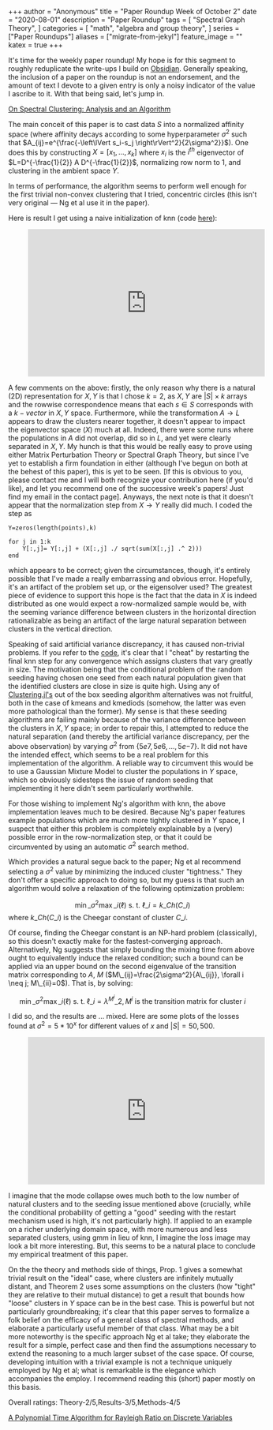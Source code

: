 +++
author = "Anonymous"
title = "Paper Roundup Week of October 2"
date = "2020-08-01"
description = "Paper Roundup"
tags = [
    "Spectral Graph Theory",
]
categories = [
    "math",
    "algebra and group theory",
]
series = ["Paper Roundups"]
aliases = ["migrate-from-jekyl"]
feature_image = ""
katex = true
+++


It's time for the weekly paper roundup! My hope is for this segment to roughly reduplicate the write-ups I build on [Obsidian](https://obsidian.md/). Generally speaking, the inclusion of a paper on the roundup is not an endorsement, and the amount of text I devote to a given entry is only a noisy indicator of the value I ascribe to it. With that being said, let's jump in.

[On Spectral Clustering: Analysis and an Algorithm](https://papers.nips.cc/paper/2092-on-spectral-clustering-analysis-and-an-algorithm.pdf)

The main conceit of this paper is to cast data $S$ into a normalized affinity space (where affinity decays according to some hyperparameter $\sigma^2$ such that $A_{ij}=e^{\frac{-\left\lVert s_i-s_j \right\rVert^2}{2\sigma^2}}$). One does this by constructing $X=[x_1,...,x_k]$ where $x_i$ is the $i^{th}$ eigenvector of $L=D^{-\frac{1}{2}} A D^{-\frac{1}{2}}$, normalizing row norm to 1, and clustering in the ambient space $Y$.

In terms of performance, the algorithm seems to perform well enough for the first trivial non-convex clustering that I tried, concentric circles (this isn't very original — Ng et al use it in the paper).

Here is result I get using a naive initialization of knn (code [here](https://github.com/JoshuaPurtell/code_vignettes/blob/master/10_2_2020/spectral_clustering.jl)):

<figure class="video_container">
<iframe src="https://docs.google.com/presentation/d/e/2PACX-1vQbBri54KfQ5bEeekq-CJY40nMQOzs9QInC46tdUADzlDa10rgfQD-sw39OKBxRzNBfCblA6YQpvNDT/embed?start=false&loop=false&delayms=5000" frameborder="0" width="480" height="299" allowfullscreen="true" mozallowfullscreen="true" webkitallowfullscreen="true"></iframe>
</figure>

A few comments on the above: firstly, the only reason why there is a natural (2D) representation for $X,Y$ is that I chose $k=2$, as $X,Y$ are $|S| \times k$ arrays and the rowwise correspondence means that each $s \in S$ corresponds with a $k-vector$ in $X,Y$ space. Furthermore, while the transformation $A \to L$ appears to draw the clusters nearer together, it doesn't appear to impact the eigenvector space ($X$) much at all. Indeed, there were some runs where the populations in $A$ did not overlap, did so in $L$, and yet were clearly separated in $X,Y$. My hunch is that this would be really easy to prove using either Matrix Perturbation Theory or Spectral Graph Theory, but since I've yet to establish a firm foundation in either (although I've begun on both at the behest of this paper), this is yet to be seen. [If this is obvious to you, please contact me and I will both recognize your contribution here (if you'd like), and let you recommend one of the successive week's papers! Just find my email in the contact page]. Anyways, the next note is that it doesn't appear that the normalization step from $X \to Y$ really did much. I coded the step as 

```
Y=zeros(length(points),k)

for j in 1:k
    Y[:,j]= Y[:,j] + (X[:,j] ./ sqrt(sum(X[:,j] .^ 2)))
end
```


which appears to be correct; given the circumstances, though, it's entirely possible that I've made a really embarrassing and obvious error. Hopefully, it's an artifact of the problem set up, or the eigensolver used? The greatest piece of evidence to support this hope is the fact that the data in $X$ is indeed distributed as one would expect a row-normalized sample would be, with the seeming variance difference between clusters in the horizontal direction rationalizable as being an artifact of the large natural separation between clusters in the vertical direction.

Speaking of said artificial variance discrepancy, it has caused non-trivial problems. If you refer to the [code](https://github.com/JoshuaPurtell/code_vignettes/blob/master/10_2_2020/spectral_clustering.jl), it's clear that I "cheat" by restarting the final knn step for any convergence which assigns clusters that vary greatly in size. The motivation being that the conditional problem of the random seeding having chosen one seed from each natural population given that the identified clusters are close in size is quite high. Using any of [Clustering.jl's](https://juliastats.org/Clustering.jl/stable/index.html) out of the box seeding algorithm alternatives was not fruitful, both in the case of kmeans and kmediods (somehow, the latter was even more pathological than the former). My sense is that these seeding algorithms are failing mainly because of the variance difference between the clusters in $X,Y$ space; in order to repair this, I attempted to reduce the natural separation (and thereby the artificial variance discrepancy, per the above observation) by varying $\sigma^2$ from {$5e7,5e6,...,5e{-7}$}. It did not have the intended effect, which seems to be a real problem for this implementation of the algorithm. A reliable way to circumvent this would be to use a Gaussian Mixture Model to cluster the populations in $Y$ space, which so obviously sidesteps the issue of random seeding that implementing it here didn't seem particularly worthwhile.

For those wishing to implement Ng's algorithm with knn, the above implementation leaves much to be desired. Because Ng's paper features example populations which are much more tightly clustered in $Y$ space, I suspect that either this problem is completely explainable by a (very) possible error in the row-normalization step, or that it could be circumvented by using an automatic $\sigma^2$ search method.

Which provides a natural segue back to the paper; Ng et al recommend selecting a $\sigma^2$ value by minimizing the induced cluster "tightness." They don't offer a specific approach to doing so, but my guess is that such an algorithm would solve a relaxation of the following optimization problem:

$$\min\_{\sigma^2} \max\_i(\ell) \text{ s. t. }\ell\_i = k\_{Ch}(C\_i)$$ where $k\_{Ch}(C\_i)$ is the Cheegar constant of cluster $C\_i$.

Of course, finding the Cheegar constant is an NP-hard problem (classically), so this doesn't exactly make for the fastest-converging approach. Alternatively, Ng suggests that simply bounding the mixing time from above ought to equivalently induce the relaxed condition; such a bound can be applied via an upper bound on the second eigenvalue of the transition matrix corresponding to $A$, $M$ ($M\_{ij}=\frac{2\sigma^2}{A\_{ij}}, \forall i \neq j; M\_{ii}=0$). That is, by solving:

$$\min\_{\sigma^2} \max\_i(\ell) \text{ s. t. } \ell\_i = \lambda^{M^i}\_2, M^i \text{ is the transition matrix for cluster }i$$ 

I did so, and the results are ... mixed. Here are some plots of the losses found at $\sigma^2=5*10^x$ for different values of $x$ and $|S|=50,500$.

<figure class="video_container">
<iframe src="https://docs.google.com/presentation/d/e/2PACX-1vSMSj36VBn2uiPXMKXcfgVMGpXsz79eeOaehbF8i_vQbyt8Z87FeLIpa4p2TLKYxIt7ROYIrLzldniU/embed?start=false&loop=false&delayms=5000" frameborder="0" width="480" height="299" allowfullscreen="true" mozallowfullscreen="true" webkitallowfullscreen="true"></iframe>
</figure>

I imagine that the mode collapse owes much both to the low number of natural clusters and to the seeding issue mentioned above (crucially, while the conditional probability of getting a "good" seeding with the restart mechanism used is high, it's not particularly high). If applied to an example on a richer underlying domain space, with more numerous and less separated clusters, using gmm in lieu of knn, I imagine the loss image may look a bit more interesting. But, this seems to be a natural place to conclude my empirical treatment of this paper.

On the the theory and methods side of things, Prop. 1 gives a somewhat trivial result on the "ideal" case, where clusters are infinitely mutually distant, and Theorem 2 uses some assumptions on the clusters (how "tight" they are relative to their mutual distance) to get a result that bounds how "loose" clusters in $Y$ space can be in the best case. This is powerful but not particularly groundbreaking; it's clear that this paper serves to formalize a folk belief on the efficacy of a general class of spectral methods, and elaborate a particularly useful member of that class. What may be a bit more noteworthy is the specific approach Ng et al take; they elaborate the result for a simple, perfect case and then find the assumptions necessary to extend the reasoning to a much larger subset of the case space. Of course, developing intuition with a trivial example is not a technique uniquely employed by Ng et al; what is remarkable is the elegance which accompanies the employ. I recommend reading this (short) paper mostly on this basis.

Overall ratings: Theory-2/5,Results-3/5,Methods-4/5


[A Polynomial Time Algorithm for Rayleigh Ratio on Discrete Variables](https://pubsonline.informs.org/doi/pdf/10.1287/opre.1120.1126)


